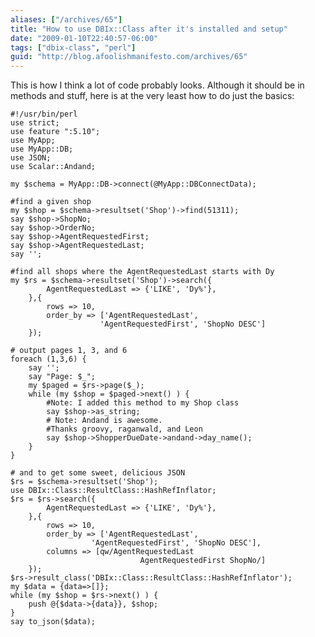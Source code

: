 ```yaml
---
aliases: ["/archives/65"]
title: "How to use DBIx::Class after it's installed and setup"
date: "2009-01-10T22:40:57-06:00"
tags: ["dbix-class", "perl"]
guid: "http://blog.afoolishmanifesto.com/archives/65"
---
```

This is how I think a lot of code probably looks. Although it should be in methods and stuff, here is at the very least how to do just the basics:

    #!/usr/bin/perl
    use strict;
    use feature ":5.10";
    use MyApp;
    use MyApp::DB;
    use JSON;
    use Scalar::Andand;

    my $schema = MyApp::DB->connect(@MyApp::DBConnectData);

    #find a given shop
    my $shop = $schema->resultset('Shop')->find(51311);
    say $shop->ShopNo;
    say $shop->OrderNo;
    say $shop->AgentRequestedFirst;
    say $shop->AgentRequestedLast;
    say '';

    #find all shops where the AgentRequestedLast starts with Dy
    my $rs = $schema->resultset('Shop')->search({
            AgentRequestedLast => {'LIKE', 'Dy%'},
        },{
            rows => 10,
            order_by => ['AgentRequestedLast',
                        'AgentRequestedFirst', 'ShopNo DESC']
        });

    # output pages 1, 3, and 6
    foreach (1,3,6) {
        say '';
        say "Page: $_";
        my $paged = $rs->page($_);
        while (my $shop = $paged->next() ) {
            #Note: I added this method to my Shop class
            say $shop->as_string;
            # Note: Andand is awesome.
            #Thanks groovy, raganwald, and Leon
            say $shop->ShopperDueDate->andand->day_name();
        }
    }

    # and to get some sweet, delicious JSON
    $rs = $schema->resultset('Shop');
    use DBIx::Class::ResultClass::HashRefInflator;
    $rs = $rs->search({
            AgentRequestedLast => {'LIKE', 'Dy%'},
        },{
            rows => 10,
            order_by => ['AgentRequestedLast',
                      'AgentRequestedFirst', 'ShopNo DESC'],
            columns => [qw/AgentRequestedLast
                                 AgentRequestedFirst ShopNo/]
        });
    $rs->result_class('DBIx::Class::ResultClass::HashRefInflator');
    my $data = {data=>[]};
    while (my $shop = $rs->next() ) {
        push @{$data->{data}}, $shop;
    }
    say to_json($data);

